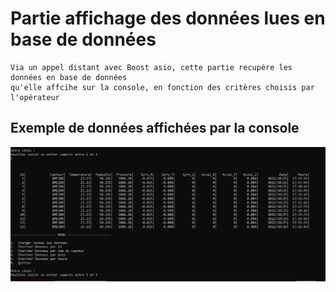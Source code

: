 # Partie affichage des données lues en base de données


```
Via un appel distant avec Boost asio, cette partie recupère les données en base de données
qu'elle affcihe sur la console, en fonction des critères choisis par l'opérateur
```

## Exemple de données affichées par la console

![My Image](../pictures/display_datas.jpg)



